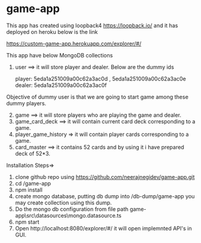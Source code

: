 # game-app

This app has created using loopback4 https://loopback.io/ and it has deployed on heroku below is the link

https://custom-game-app.herokuapp.com/explorer/#/

This app have below MongoDB collections

1) user ==> it will store player and dealer. Below are the dummy ids

    player: 5eda1a251009a00c62a3ac0d , 5eda1a251009a00c62a3ac0e
    dealer: 5eda1a251009a00c62a3ac0f

Objective of dummy user is that we are going to start game among these dummy players.

2) game ==> it will store players who are playing the game and dealer.
3) game_card_deck ==> it will contain current card deck corresponding to a game.
4) player_game_history => it will contain player cards corresponding to a game.
5) card_master ==> it contains 52 cards and by using it i have prepared deck of 52*3.


Installation Steps=>
  1. clone github repo using https://github.com/neerajnegidev/game-app.git
  2. cd /game-app
  3. npm install
  4. create mongo database, putting db dump into /db-dump/game-app you may create collection using this dump.
  4. Do the mongo db configuration from file path game-app\src\datasources\mongo.datasource.ts
  5. npm start
  6. Open http://localhost:8080/explorer/#/  it will open implemnted API's in GUI.


